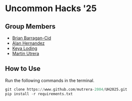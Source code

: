# Uncommon Hacks '25

## Group Members

- [Brian Barragan-Cid](https://www.github.com/bbarragancid23)
- [Alan Hernandez](https://www.github.com/alanh102624)
- [Keya Loding](https://www.github.com/keyaloding)
- [Martin Utrera](https://github.com/mutrera-2004)

## How to Use

Run the following commands in the terminal.

```Python
git clone https://www.github.com/mutrera-2004/UH2025.git
pip install -r requirements.txt
```
